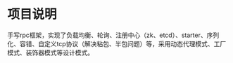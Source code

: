 # 项目说明

手写rpc框架，实现了负载均衡、轮询、注册中心（zk、etcd）、starter、序列化、容错、自定义tcp协议（解决粘包、半包问题）等，采用动态代理模式、工厂模式、装饰器模式等设计模式。



